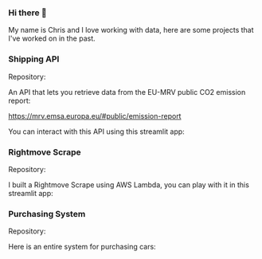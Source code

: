 ### Hi there 👋

My name is Chris and I love working with data, here are some projects that I've worked on in the past.

### Shipping API

Repository:

An API that lets you retrieve data from the EU-MRV public CO2 emission report:

https://mrv.emsa.europa.eu/#public/emission-report

You can interact with this API using this streamlit app:

### Rightmove Scrape

Repository:

I built a Rightmove Scrape using AWS Lambda, you can play with it in this streamlit app:

### Purchasing System

Repository:

Here is an entire system for purchasing cars:
